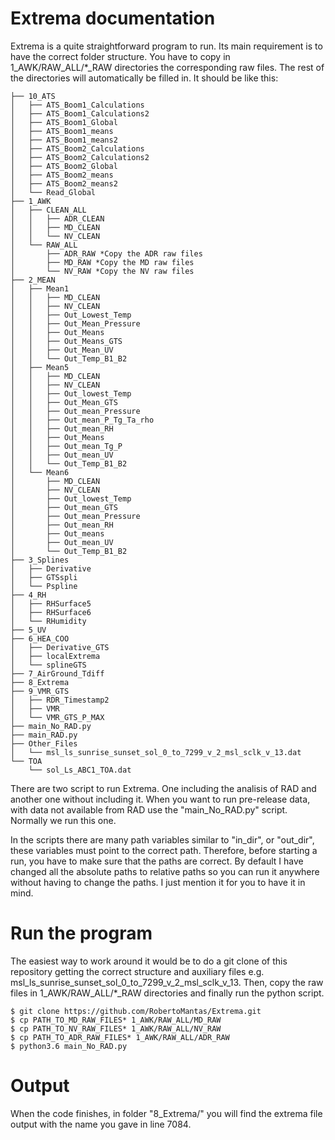 # Extrema documentation

Extrema is a quite straightforward program to run. Its main requirement is to have the correct folder structure. You have to copy in 1_AWK/RAW_ALL/*_RAW directories the corresponding raw files. The rest of the directories will automatically be filled in. It should be like this:
```
├── 10_ATS
│   ├── ATS_Boom1_Calculations
│   ├── ATS_Boom1_Calculations2
│   ├── ATS_Boom1_Global
│   ├── ATS_Boom1_means
│   ├── ATS_Boom1_means2
│   ├── ATS_Boom2_Calculations
│   ├── ATS_Boom2_Calculations2
│   ├── ATS_Boom2_Global
│   ├── ATS_Boom2_means
│   ├── ATS_Boom2_means2
│   └── Read_Global
├── 1_AWK
│   ├── CLEAN_ALL
│   │   ├── ADR_CLEAN
│   │   ├── MD_CLEAN
│   │   └── NV_CLEAN
│   └── RAW_ALL
│       ├── ADR_RAW *Copy the ADR raw files
│       ├── MD_RAW *Copy the MD raw files
│       └── NV_RAW *Copy the NV raw files
├── 2_MEAN
│   ├── Mean1
│   │   ├── MD_CLEAN
│   │   ├── NV_CLEAN
│   │   ├── Out_Lowest_Temp
│   │   ├── Out_Mean_Pressure
│   │   ├── Out_Means
│   │   ├── Out_Means_GTS
│   │   ├── Out_Mean_UV
│   │   └── Out_Temp_B1_B2
│   ├── Mean5
│   │   ├── MD_CLEAN
│   │   ├── NV_CLEAN
│   │   ├── Out_lowest_Temp
│   │   ├── Out_Mean_GTS
│   │   ├── Out_mean_Pressure
│   │   ├── Out_mean_P_Tg_Ta_rho
│   │   ├── Out_mean_RH
│   │   ├── Out_Means
│   │   ├── Out_mean_Tg_P
│   │   ├── Out_mean_UV
│   │   └── Out_Temp_B1_B2
│   └── Mean6
│       ├── MD_CLEAN
│       ├── NV_CLEAN
│       ├── Out_lowest_Temp
│       ├── Out_mean_GTS
│       ├── Out_mean_Pressure
│       ├── Out_mean_RH
│       ├── Out_means
│       ├── Out_mean_UV
│       └── Out_Temp_B1_B2
├── 3_Splines
│   ├── Derivative
│   ├── GTSspli
│   └── Pspline
├── 4_RH
│   ├── RHSurface5
│   ├── RHSurface6
│   └── RHumidity
├── 5_UV
├── 6_HEA_COO
│   ├── Derivative_GTS
│   ├── localExtrema
│   └── splineGTS
├── 7_AirGround_Tdiff
├── 8_Extrema
├── 9_VMR_GTS
│   ├── RDR_Timestamp2
│   ├── VMR
│   └── VMR_GTS_P_MAX
├── main_No_RAD.py
├── main_RAD.py
├── Other_Files
│   └── msl_ls_sunrise_sunset_sol_0_to_7299_v_2_msl_sclk_v_13.dat
└── TOA
    └── sol_Ls_ABC1_TOA.dat
```

There are two script to run Extrema. One including the analisis of RAD and another one without including it. When you want to run pre-release data, with data not available from RAD use the "main_No_RAD.py" script. Normally we run this one.

In the scripts there are many path variables similar to "in_dir", or "out_dir", these variables must point to the correct path. Therefore, before starting a run, you have to make sure that the paths are correct. By default I have changed all the absolute paths to relative paths so you can run it anywhere without having to change the paths. I just mention it for you to have it in mind.

# Run the program 

The easiest way to work around it would be to do a git clone of this repository getting the correct structure and auxiliary files e.g. msl_ls_sunrise_sunset_sol_0_to_7299_v_2_msl_sclk_v_13. Then, copy the raw files in 1_AWK/RAW_ALL/*_RAW directories and finally run the python script.
```
$ git clone https://github.com/RobertoMantas/Extrema.git
$ cp PATH_TO_MD_RAW_FILES* 1_AWK/RAW_ALL/MD_RAW
$ cp PATH_TO_NV_RAW_FILES* 1_AWK/RAW_ALL/NV_RAW
$ cp PATH_TO_ADR_RAW_FILES* 1_AWK/RAW_ALL/ADR_RAW
$ python3.6 main_No_RAD.py
```
# Output

When the code finishes, in folder "8_Extrema/" you will find the extrema file output with the name you gave in line 7084.

